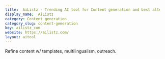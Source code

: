 ```yaml
---
title:  AiListz - Trending AI tool for Content generation and best alternatives
display_name:  AiListz
category: Content generation
category_slug: content-generation
key: ailistz_com
website: https://ailistz.com/
layout: aitool
---
```


Refine content w/ templates, multilingualism, outreach.

